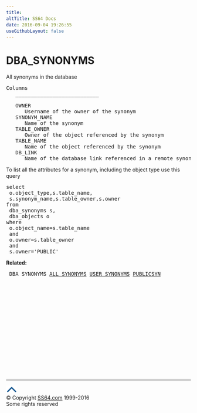 ```yaml
---
title:
altTitle: SS64 Docs
date: 2016-09-04 19:26:55
useGithubLayout: false
---
```

<!-- #BeginLibraryItem "/Library/head_orad.lbi" --><!-- #EndLibraryItem --><h1>DBA_SYNONYMS </h1><p> All synonyms in the database </p> 
 
<pre>Columns
   ___________________________
 
   OWNER
      Username of the owner of the synonym
   SYNONYM_NAME
      Name of the synonym
   TABLE_OWNER
      Owner of the object referenced by the synonym
   TABLE_NAME
      Name of the object referenced by the synonym
   DB_LINK
      Name of the database link referenced in a remote synonym</pre>

<p>To list all the attributes for a synonym, including the object type use 
  this query</p>
<pre>select
 o.object_type,s.table_name,
 s.synonym_name,s.table_owner,s.owner
from
 dba_synonyms s,
 dba_objects o
where 
 o.object_name=s.table_name
 and 
 o.owner=s.table_owner
 and
 s.owner='PUBLIC'</pre>

<p><b>Related:</b></p>
<pre> DBA_SYNONYMS <a href="ALL_SYNONYMS.html">ALL_SYNONYMS</a> <a href="USER_SYNONYMS.html">USER_SYNONYMS</a> <a href="PUBLICSYN.html">PUBLICSYN</a> </pre><!-- #BeginLibraryItem "/Library/foot_orad.lbi" --><p>
<!-- oracle-footer -->
<ins class="adsbygoogle" style="display:inline-block;width:300px;height:250px" data-ad-client="ca-pub-6140977852749469" data-ad-slot="4275490898"></ins>
<script>
(adsbygoogle = window.adsbygoogle || []).push({});
</script></p>
<hr>
<div id="bl" class="footer"><a href="DBA_SYNONYMS.html#"><img src="../images/top.png" width="30" height="22" alt="Back to the Top"></a></div>
<div id="br" class="footer, tagline">© Copyright <a href="http://ss64.com/">SS64.com</a> 1999-2016<br>
Some rights reserved</div>
<!-- #EndLibraryItem -->

